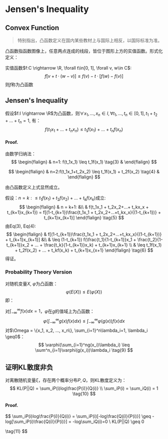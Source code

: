 # Jensen's Inequality



## Convex Function 

>  特别指出，凸函数定义在国内某些教材上与国际上相反，以国际标准为准。

凸函数指函数图像上，任意两点连成的线段，皆位于图形上方的实值函数。形式化定义：

实值函数$f:C \rightarrow \R, \forall t\in[0, 1], \forall v, w\in C$:
$$
f[v + t·(w-v)] \leq f(v) - t·[f(w) - f(v)] \tag{1}
$$
 则$f$称为凸函数



## Jensen's Inequality

假设$f:I \rightarrow \R$为凸函数，则$\forall x_1, ..., x_n\in I, \forall t_1, ..., t_n\in[0, 1], t_1+t_2+...+t_n=1$, 有：
$$
f(t_1x_1+...+t_nx_n) \leq t_1f(x_1)+...+t_nf(x_n) \tag{2}
$$

#### Proof.

由数学归纳法：
$$
\begin{flalign}
& n=1: f(t_1x_1) \leq t_1f(x_1) \tag{3} &
\end{flalign}
$$

$$
\begin{flalign}
& n=2:f(t_1x_1+t_2x_2) \leq t_1f(x_1) + t_2f(x_2) \tag{4} &
\end{flalign}
$$

由凸函数定义上式显然成立。

假设：$n=k: \leq t_1f(x_1)+t_2f(x_2)+...+t_kf(x_k)$成立:
$$
\begin{flalign}
& n = k+1: &\\
& f(t_1x_1 + t_2x_2+...+ t_kx_x + t_{k+1}x_{k+1}) = f[(1-t_{k+1})\frac{t_1x_1 + t_2x_2+...+t_kx_x}{(1-t_{k+1})} + t_{k+1}x_{k+1}]
\end{flalign} \tag{5}
$$
由Eq(3), Eq(4):
$$
\begin{flalign}
& f[(1-t_{k+1})\frac{t_1x_1 + t_2x_2+...+t_kx_x}{(1-t_{k+1})} + t_{k+1}x_{k+1}]  &\\
& \leq (1-t_{k+1}) f(\frac{t_1}{1-t_{k+1}}x_1 + \frac{t_2}{1-t_{k+1}}x_2 + ... + \frac{t_k}{1-t_{k+1}}x_k) + t_{k+1}x_{k+1} \\
& \leq t_1f(x_1) + t_2f(x_2) + ... + t_kf(x_k) + t_{k+1}x_{x+1}
\end{flalign} \tag{6}
$$
得证。



### Probability Theory Version

对随机变量$X$, $\varphi$为凸函数：
$$
\varphi(E(X)) \leq E(\varphi(X)) \tag{7}
$$
即：

对$\int^\infty_{-\infty}f(x)dx = 1$，$\varphi$在$g$的值域上为凸函数：
$$
\varphi(\int^\infty_{-\infty}g(x)f(x)dx) \leq \int^\infty_{-\infty}\varphi(g(x))f(x)dx \tag{8}
$$
对$\Omega = \{x_1, x_2, ..., x_n\}, \sum_{i=1}^n\lambda_i=1, \lambda_i \geq0$：
$$
\varphi(\sum_{i=1}^ng(x_i)\lambda_i) \leq \sum^n_{i=1}\varphi(g(x_i))\lambda_i \tag{9}
$$

## 证明KL散度非负

对离散随机变量$\xi$，存在两个概率分布$P,Q$，则KL散度定义为：
$$
KL(P||Q) = \sum_iP(i)log\frac{P(i)}{Q(i)} \\
\sum_iP(i) = \sum_iQ(i) = 1 \tag{10}
$$

#### Proof.

$$
\sum_iP(i)log\frac{P(i)}{Q(i)} = \sum_iP(i)[-log\frac{Q(i)}{P(i)}] \geq -log[\sum_iP(i)\frac{Q(i)}{P(i)}] = -log\sum_iQ(i)=0 \\
KL(P||Q) \geq 0

\tag{11}
$$

